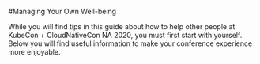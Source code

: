 #Managing Your Own Well-being

While you will find tips in this guide about how to help other people at KubeCon + CloudNativeCon NA 2020, you must first start with yourself. Below you will find useful information to make your conference experience more enjoyable.
